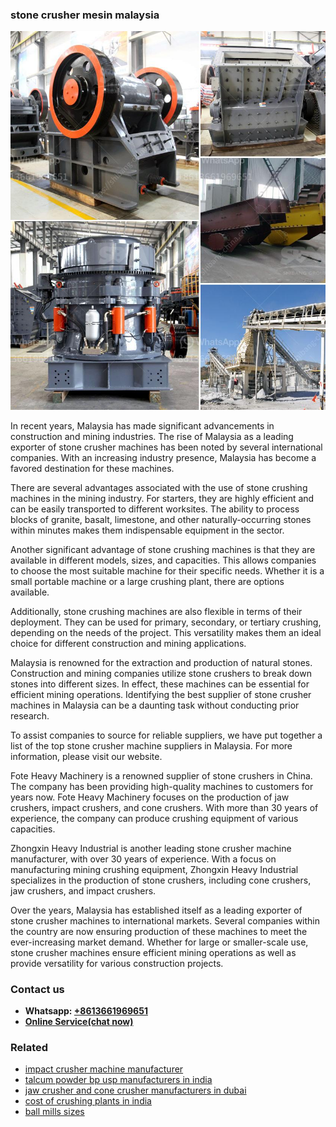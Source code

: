 <h3>stone crusher mesin malaysia</h3><img src='1706754243.jpg' alt=''><p>In recent years, Malaysia has made significant advancements in construction and mining industries. The rise of Malaysia as a leading exporter of stone crusher machines has been noted by several international companies. With an increasing industry presence, Malaysia has become a favored destination for these machines.</p><p>There are several advantages associated with the use of stone crushing machines in the mining industry. For starters, they are highly efficient and can be easily transported to different worksites. The ability to process blocks of granite, basalt, limestone, and other naturally-occurring stones within minutes makes them indispensable equipment in the sector.</p><p>Another significant advantage of stone crushing machines is that they are available in different models, sizes, and capacities. This allows companies to choose the most suitable machine for their specific needs. Whether it is a small portable machine or a large crushing plant, there are options available.</p><p>Additionally, stone crushing machines are also flexible in terms of their deployment. They can be used for primary, secondary, or tertiary crushing, depending on the needs of the project. This versatility makes them an ideal choice for different construction and mining applications.</p><p>Malaysia is renowned for the extraction and production of natural stones. Construction and mining companies utilize stone crushers to break down stones into different sizes. In effect, these machines can be essential for efficient mining operations. Identifying the best supplier of stone crusher machines in Malaysia can be a daunting task without conducting prior research.</p><p>To assist companies to source for reliable suppliers, we have put together a list of the top stone crusher machine suppliers in Malaysia. For more information, please visit our website.</p><p>Fote Heavy Machinery is a renowned supplier of stone crushers in China. The company has been providing high-quality machines to customers for years now. Fote Heavy Machinery focuses on the production of jaw crushers, impact crushers, and cone crushers. With more than 30 years of experience, the company can produce crushing equipment of various capacities.</p><p>Zhongxin Heavy Industrial is another leading stone crusher machine manufacturer, with over 30 years of experience. With a focus on manufacturing mining crushing equipment, Zhongxin Heavy Industrial specializes in the production of stone crushers, including cone crushers, jaw crushers, and impact crushers.</p><p>Over the years, Malaysia has established itself as a leading exporter of stone crusher machines to international markets. Several companies within the country are now ensuring production of these machines to meet the ever-increasing market demand. Whether for large or smaller-scale use, stone crusher machines ensure efficient mining operations as well as provide versatility for various construction projects.</p><h3>Contact us</h3><ul><li><strong>Whatsapp:&nbsp;<a href="https://wa.me/8613661969651">+8613661969651</a></strong></li><li><a href="https://swt.shibang-china.com/?git&amp;zhl&amp;stone crusher mesin malaysia"><strong>Online Service(chat now)</strong></a></li></ul><h3>Related</h3><ul><li><a href='impact crusher machine manufacturer.md'>impact crusher machine manufacturer</a></li><li><a href='talcum powder bp usp manufacturers in india.md'>talcum powder bp usp manufacturers in india</a></li><li><a href='jaw crusher and cone crusher manufacturers in dubai.md'>jaw crusher and cone crusher manufacturers in dubai</a></li><li><a href='cost of crushing plants in india.md'>cost of crushing plants in india</a></li><li><a href='ball mills sizes.md'>ball mills sizes</a></li></ul>